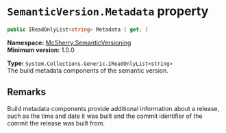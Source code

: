 # `SemanticVersion.Metadata` property

```c#
public IReadOnlyList<string> Metadata { get; }
```

**Namespace:** [McSherry.SemanticVersioning][1]  
**Minimum version:** 1.0.0

[1]: ../

**Type:** `System.Collections.Generic.IReadOnlyList<string>`  
The build metadata components of the semantic version.


## Remarks

Build metadata components provide additional information about
a release, such as the time and date it was built and the commit
identifier of the commit the release was built from.